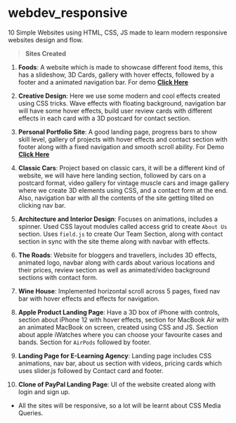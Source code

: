 # webdev_responsive

10 Simple Websites using HTML, CSS, JS made to learn modern responsive websites design and flow.

> **Sites Created**

1. **Foods**: A website which is made to showcase different food items, this has a slideshow, 3D Cards, gallery with hover effects, followed by a footer and a animated navigation bar. For demo [**Click Here**](https://foods-cosmic.netlify.app/)

2. **Creative Design**: Here we use some modern and cool effects created using CSS tricks. Wave effects with floating background, navigation bar will have some hover effects, build user review cards with different effects in each card with a 3D postcard for contact section. 

3. **Personal Portfolio Site**: A good landing page, progress bars to show skill level, gallery of projects with hover effects and contact section with footer along with a fixed navigation and smooth scroll ability. For Demo [**Click Here**](https://agency-cosmic.netlify.app/)

4. **Classic Cars**: Project based on classic cars, it will be a different kind of website, we will have here landing section, followed by cars on a postcard format, video gallery for vintage muscle cars and image gallery where we create 3D elements using CSS, and a contact form at the end. Also, navigation bar with all the contents of the site getting tilted on clicking nav bar.

5. **Architecture and Interior Design**: Focuses on animations, includes a spinner. Used CSS layout modules called access grid to create `About Us` section. Uses `field.js` to create Our Team Section, along with contact section in sync with the site theme along with navbar with effects.

6. **The Roads**: Website for bloggers and travellers, includes 3D effects, animated logo, navbar along with cards about various locations and their prices, review section as well as animated/video background sections with contact form.

7. **Wine House**: Implemented horizontal scroll across 5 pages, fixed nav bar with hover effects and effects for navigation.

8. **Apple Product Landing Page**: Have a 3D box of iPhone with controls, section about iPhone 12 with hover effects, section for MacBook Air with an animated MacBook on screen, created using CSS and JS. Section about apple iWatches where you can choose your favourite cases and bands. Section for `AirPods` followed by footer.

9. **Landing Page for E-Learning Agency**: Landing page includes CSS animations, nav bar, about us section with videos, pricing cards which uses slider.js followed by Contact card and footer.

10. **Clone of PayPal Landing Page**: UI of the website created along with login and sign up.

- All the sites will be responsive, so a lot will be learnt about CSS Media Queries.
